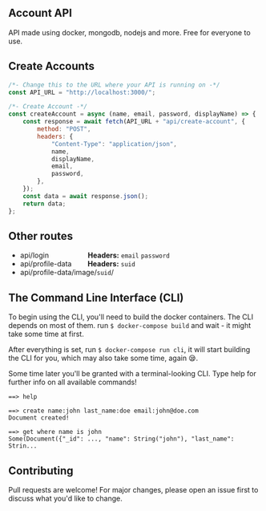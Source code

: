 ## Account API

API made using docker, mongodb, nodejs and more.
Free for everyone to use.

## Create Accounts

```javascript
/*- Change this to the URL where your API is running on -*/
const API_URL = "http://localhost:3000/";

/*- Create Account -*/
const createAccount = async (name, email, password, displayName) => {
    const response = await fetch(API_URL + "api/create-account", {
        method: "POST",
        headers: {
            "Content-Type": "application/json",
            name,
            displayName,
            email,
            password,
        },
    });
    const data = await response.json();
    return data;
};
```

## Other routes

 - api/login &nbsp;&emsp;&emsp;&emsp;&emsp;&emsp;**Headers:** `email` `password`
 - api/profile-data &emsp;&emsp;**Headers:** `suid`
 - api/profile-data/image/`suid`/



## The Command Line Interface (CLI)
To begin using the CLI, you'll need to build the docker containers. The CLI depends on most of them.
run ```$ docker-compose build``` and wait - it might take some time at first.

After everything is set, run ```$ docker-compose run cli```, it will start building the CLI for you, which may also take some time, again 😪.

Some time later you'll be granted with a terminal-looking CLI. Type help for further info on all available commands!
```
==> help
```

```
==> create name:john last_name:doe email:john@doe.com
Document created!
```
```
==> get where name is john
Some(Document({"_id": ..., "name": String("john"), "last_name": Strin...
```

## Contributing
Pull requests are welcome! For major changes, please open an issue first to discuss what you'd like to change.

